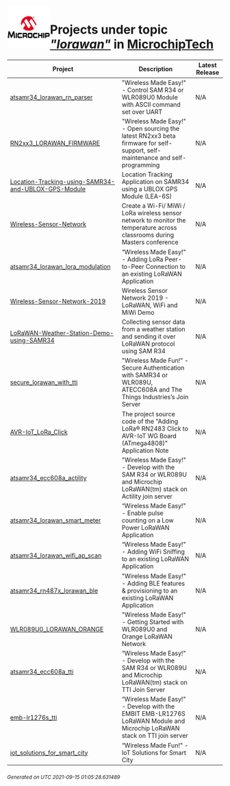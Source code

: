 <img align="left" width="100" height="100" src="logo.jpg">

# Projects under topic [*"lorawan"*](https://github.com/search?q=org%3AMicrochipTech+topic%3Alorawan&type=repository) in [MicrochipTech](https://github.com/MicrochipTech)

|**Project**|**Description**|**Latest Release**|
|---|---|---|
[atsamr34_lorawan_rn_parser](https://github.com/MicrochipTech/atsamr34_lorawan_rn_parser) | "Wireless Made Easy!" - Control SAM R34 or WLR089U0 Module with ASCII command set over UART | N/A
[RN2xx3_LORAWAN_FIRMWARE](https://github.com/MicrochipTech/RN2xx3_LORAWAN_FIRMWARE) | "Wireless Made Easy!" - Open sourcing the latest RN2xx3 beta firmware for self-support, self-maintenance and self-programming | N/A
[Location-Tracking-using-SAMR34-and-UBLOX-GPS-Module](https://github.com/MicrochipTech/Location-Tracking-using-SAMR34-and-UBLOX-GPS-Module) | Location Tracking Application on SAMR34 using a UBLOX GPS Module (LEA-6S) | N/A
[Wireless-Sensor-Network](https://github.com/MicrochipTech/Wireless-Sensor-Network) | Create a Wi-Fi/ MiWi / LoRa wireless sensor network to monitor the temperature across classrooms during Masters conference | N/A
[atsamr34_lorawan_lora_modulation](https://github.com/MicrochipTech/atsamr34_lorawan_lora_modulation) | “Wireless Made Easy!" - Adding LoRa Peer-to-Peer Connection to an existing LoRaWAN Application | N/A
[Wireless-Sensor-Network-2019](https://github.com/MicrochipTech/Wireless-Sensor-Network-2019) | Wireless Sensor Network 2019 - LoRaWAN, WiFi and MiWi Demo | N/A
[LoRaWAN-Weather-Station-Demo-using-SAMR34](https://github.com/MicrochipTech/LoRaWAN-Weather-Station-Demo-using-SAMR34) | Collecting sensor data from a weather station and sending it over LoRaWAN protocol using SAM R34 | N/A
[secure_lorawan_with_tti](https://github.com/MicrochipTech/secure_lorawan_with_tti) | "Wireless Made Fun!" - Secure Authentication with SAMR34 or WLR089U, ATECC608A and The Things Industries’s Join Server | N/A
[AVR-IoT_LoRa_Click](https://github.com/MicrochipTech/AVR-IoT_LoRa_Click) | The project source code of the "Adding LoRa® RN2483 Click to AVR-IoT WG Board (ATmega4808)" Application Note | N/A
[atsamr34_ecc608a_actility](https://github.com/MicrochipTech/atsamr34_ecc608a_actility) | "Wireless Made Easy!" - Develop with the SAM R34 or WLR089U and Microchip LoRaWAN(tm) stack on Actility join server | N/A
[atsamr34_lorawan_smart_meter](https://github.com/MicrochipTech/atsamr34_lorawan_smart_meter) | “Wireless Made Easy!" - Enable pulse counting on a Low Power LoRaWAN Application | N/A
[atsamr34_lorawan_wifi_ap_scan](https://github.com/MicrochipTech/atsamr34_lorawan_wifi_ap_scan) | “Wireless Made Easy!" - Adding WiFi Sniffing to an existing LoRaWAN Application | N/A
[atsamr34_rn487x_lorawan_ble](https://github.com/MicrochipTech/atsamr34_rn487x_lorawan_ble) | "Wireless Made Easy!" - Adding BLE features & provisioning to an existing LoRaWAN Application | N/A
[WLR089U0_LORAWAN_ORANGE](https://github.com/MicrochipTech/WLR089U0_LORAWAN_ORANGE) | "Wireless Made Easy!" - Getting Started with WLR089U0 and Orange LoRaWAN Network | N/A
[atsamr34_ecc608a_tti](https://github.com/MicrochipTech/atsamr34_ecc608a_tti) | “Wireless Made Easy!" - Develop with the SAM R34 or WLR089U and Microchip LoRaWAN(tm) stack on TTI Join Server | N/A
[emb-lr1276s_tti](https://github.com/MicrochipTech/emb-lr1276s_tti) | “Wireless Made Easy!" - Develop with the EMBIT EMB-LR1276S LoRaWAN Module and Microchip LoRaWAN stack on TTI join server | N/A
[iot_solutions_for_smart_city](https://github.com/MicrochipTech/iot_solutions_for_smart_city) | “Wireless Made Fun!" - IoT Solutions for Smart City | N/A


<sub><i>Generated on UTC 2021-09-15 01:05:28.631489</i></sub>

